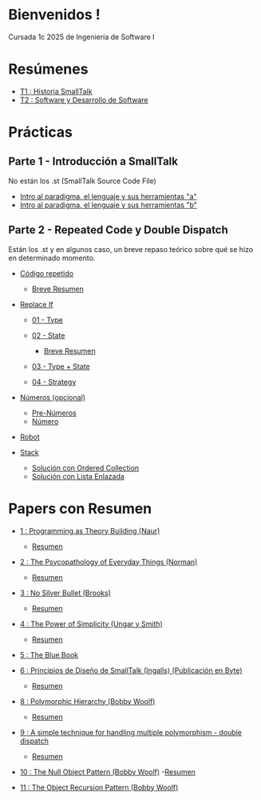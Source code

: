 # Bienvenidos !
Cursada 1c 2025 de Ingeniería de Software I

# Resúmenes
- [T1 : Historia SmallTalk](https://github.com/ToniusRetonius/Ing1/blob/main/Res%C3%BAmenes/T1.pdf)
- [T2 : Software y Desarrollo de Software](https://github.com/ToniusRetonius/Ing1/blob/main/Res%C3%BAmenes/T2.pdf)

# Prácticas
## Parte 1 - Introducción a SmallTalk
No están los .st (SmallTalk Source Code File)
- [Intro al paradigma, el lenguaje y sus herramientas "a"](https://github.com/ToniusRetonius/Ing1/blob/main/Gu%C3%ADas%20Pr%C3%A1cticas/Parte%201/01-Parte-A/solve.pdf)
- [Intro al paradigma, el lenguaje y sus herramientas "b"](https://github.com/ToniusRetonius/Ing1/blob/main/Gu%C3%ADas%20Pr%C3%A1cticas/Parte%201/02-Parte-B/solve.pdf)

## Parte 2 - Repeated Code y Double Dispatch
Están los .st y en algunos caso, un breve repaso teórico sobre qué se hizo en determinado momento. 
- [Código repetido](https://github.com/ToniusRetonius/Ing1/tree/main/Gu%C3%ADas%20Pr%C3%A1cticas/Parte%202/01-C%C3%B3digo-Repetido/solve)
    
    - [Breve Resumen](https://github.com/ToniusRetonius/Ing1/blob/main/Gu%C3%ADas%20Pr%C3%A1cticas/Parte%202/01-C%C3%B3digo-Repetido/solve.pdf)

- [Replace If](https://github.com/ToniusRetonius/Ing1/tree/main/Gu%C3%ADas%20Pr%C3%A1cticas/Parte%202/02-SacarIfs)

    - [01 - Type](https://github.com/ToniusRetonius/Ing1/blob/main/Gu%C3%ADas%20Pr%C3%A1cticas/Parte%202/02-SacarIfs/01-Replace-If-Type/1.Replace-if-Type(solve).st)

    - [02 - State](https://github.com/ToniusRetonius/Ing1/blob/main/Gu%C3%ADas%20Pr%C3%A1cticas/Parte%202/02-SacarIfs/02-Replace-If-State/2.Replace-if-State(solve).st)
        - [Breve Resumen](https://github.com/ToniusRetonius/Ing1/blob/main/Gu%C3%ADas%20Pr%C3%A1cticas/Parte%202/02-SacarIfs/solve.pdf)

    - [03 - Type + State](https://github.com/ToniusRetonius/Ing1/blob/main/Gu%C3%ADas%20Pr%C3%A1cticas/Parte%202/02-SacarIfs/03-Replace-If-Type%2BState/3.Replace-if-Type%2BState(solve).st)

    - [04 - Strategy](https://github.com/ToniusRetonius/Ing1/blob/main/Gu%C3%ADas%20Pr%C3%A1cticas/Parte%202/02-SacarIfs/04-Replace-If-Strat/4.Replace-if-Strategy(solve).st)

- [Números (opcional)](https://github.com/ToniusRetonius/Ing1/tree/main/Gu%C3%ADas%20Pr%C3%A1cticas/Parte%202/03-N%C3%BAmeros(opcional))
    - [Pre-Números](https://github.com/ToniusRetonius/Ing1/blob/main/Gu%C3%ADas%20Pr%C3%A1cticas/Parte%202/03-N%C3%BAmeros(opcional)/solve/Pre-Numeros-Exercise(solve).st)
    - [Número](https://github.com/ToniusRetonius/Ing1/blob/main/Gu%C3%ADas%20Pr%C3%A1cticas/Parte%202/03-N%C3%BAmeros(opcional)/solve/Numero-Exercise(solve).st)

- [Robot](https://github.com/ToniusRetonius/Ing1/blob/main/Gu%C3%ADas%20Pr%C3%A1cticas/Parte%202/04-Robot/solve/IRobot-Enunciado(solve).st)

- [Stack](https://github.com/ToniusRetonius/Ing1/tree/main/Gu%C3%ADas%20Pr%C3%A1cticas/Parte%202/05-Stack)

    - [Solución con Ordered Collection](https://github.com/ToniusRetonius/Ing1/blob/main/Gu%C3%ADas%20Pr%C3%A1cticas/Parte%202/05-Stack/solve/Stack-Exercise(solve%20ordered-collection).st)
    - [Solución con Lista Enlazada](https://github.com/ToniusRetonius/Ing1/blob/main/Gu%C3%ADas%20Pr%C3%A1cticas/Parte%202/05-Stack/solve/Stack-Exercise(lista%20enlazada).st)
    


# Papers con Resumen
- [1 : Programming as Theory Building (Naur)](https://github.com/ToniusRetonius/Ing1/blob/main/Papers/1/Programming%20as%20Theory%20Building-1.pdf)
    - [Resumen](https://github.com/ToniusRetonius/Ing1/blob/main/Papers/1/resumen.md)

- [2 : The Psycopathology of Everyday Things (Norman)](https://github.com/ToniusRetonius/Ing1/blob/main/Papers/2/Norman-The%20Design%20of%20Everyday%20Things.pdf)
    - [Resumen](https://github.com/ToniusRetonius/Ing1/blob/main/Papers/2/resumen.md)

- [3 : No Silver Bullet (Brooks)](https://github.com/ToniusRetonius/Ing1/blob/main/Papers/3/No_Silver_Bullet.pdf)
    - [Resumen](https://github.com/ToniusRetonius/Ing1/blob/main/Papers/3/resumen.md)

- [4 : The Power of Simplicity (Ungar y Smith)](https://github.com/ToniusRetonius/Ing1/blob/main/Papers/4/The%20Power%20of%20Simplicity.pdf)
    - [Resumen](https://github.com/ToniusRetonius/Ing1/blob/main/Papers/4/resumen.md)

- [5 : The Blue Book](https://github.com/ToniusRetonius/Ing1/blob/main/Papers/5/Bluebook.pdf)

- [6 : Principios de Diseño de SmallTalk (Ingalls) (Publicación en Byte)](https://github.com/ToniusRetonius/Ing1/blob/main/Papers/6/Principios%20de%20Dise%C3%B1o%20de%20Smalltalk.pdf)
    - [Resumen](https://github.com/ToniusRetonius/Ing1/blob/main/Papers/6/resumen.md)

- [8 : Polymorphic Hierarchy (Bobby Woolf)](https://github.com/ToniusRetonius/Ing1/blob/main/Papers/8/Polymorphic%20Hierarchy.pdf)
    - [Resumen](https://github.com/ToniusRetonius/Ing1/blob/main/Papers/8/resumen.md)

- [9 : A simple technique for handling multiple polymorphism - double dispatch](https://github.com/ToniusRetonius/Ing1/blob/main/Papers/9/A%20simple%20technique%20for%20handling%20multiple%20polymorphism%20-%20double%20dispatch.pdf)
    - [Resumen](https://github.com/ToniusRetonius/Ing1/blob/main/Papers/9/resumen.md)

- [10 : The Null Object Pattern (Bobby Woolf)](https://github.com/ToniusRetonius/Ing1/blob/main/Papers/10/null_object.pdf)
    -[Resumen](https://github.com/ToniusRetonius/Ing1/blob/main/Papers/10/resumen.md)

- [11 : The Object Recursion Pattern (Bobby Woolf)](https://github.com/ToniusRetonius/Ing1/blob/main/Papers/11/The%20Object%20Recursion%20Pattern.pdf)
